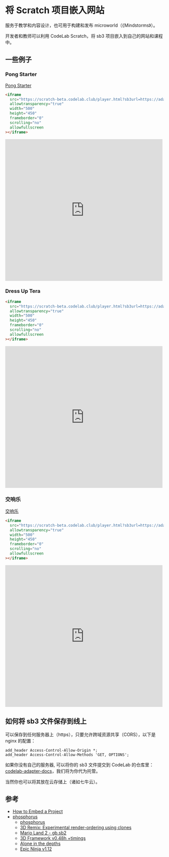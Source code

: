 # 将 Scratch 项目嵌入网站

服务于教学和内容设计，也可用于构建和发布 microworld（《Mindstorms》）。

开发者和教师可以利用 CodeLab Scratch，将 sb3 项目嵌入到自己的网站和课程中。

## 一些例子

### Pong Starter

[Pong Starter](https://scratch-beta.codelab.club/embed/?sb3url=https://adapter.codelab.club/sb3/Pong_Starter.sb3)

```html
<iframe
  src="https://scratch-beta.codelab.club/player.html?sb3url=https://adapter.codelab.club/sb3/Pong_Starter.sb3"
  allowtransparency="true"
  width="500"
  height="450"
  frameborder="0"
  scrolling="no"
  allowfullscreen
></iframe>
```

<iframe src="https://scratch-beta.codelab.club/player.html?sb3url=https://adapter.codelab.club/sb3/Pong_Starter.sb3" allowtransparency="true" width="500" height="450" frameborder="0" scrolling="no" allowfullscreen></iframe>

### Dress Up Tera

```html
<iframe
  src="https://scratch-beta.codelab.club/player.html?sb3url=https://adapter.codelab.club/sb3/Dress_Up_Tera.sb3"
  allowtransparency="true"
  width="500"
  height="450"
  frameborder="0"
  scrolling="no"
  allowfullscreen
></iframe>
```

<iframe src="https://scratch-beta.codelab.club/player.html?sb3url=https://adapter.codelab.club/sb3/Dress_Up_Tera.sb3" allowtransparency="true" width="500" height="450" frameborder="0" scrolling="no" allowfullscreen></iframe>


### 交响乐

[交响乐](https://scratch-beta.codelab.club/?sb3url=https://adapter.codelab.club/sb3/交响乐.sb3)

```html
<iframe
  src="https://scratch-beta.codelab.club/player.html?sb3url=https://adapter.codelab.club/sb3/交响乐.sb3"
  allowtransparency="true"
  width="500"
  height="450"
  frameborder="0"
  scrolling="no"
  allowfullscreen
></iframe>
```

<iframe src="https://scratch-beta.codelab.club/player.html?sb3url=https://adapter.codelab.club/sb3/交响乐.sb3" allowtransparency="true" width="500" height="450" frameborder="0" scrolling="no" allowfullscreen></iframe>

## 如何将 sb3 文件保存到线上

可以保存到任何服务器上（https），只要允许跨域资源共享（CORS），以下是 nginx 的配置：

```
add_header Access-Control-Allow-Origin *;
add_header Access-Control-Allow-Methods 'GET, OPTIONS';
```

如果你没有自己的服务器, 可以将你的 sb3 文件提交到 CodeLab 的仓库里：[codelab-adapter-docs](https://github.com/CodeLabClub/codelab-adapter-docs/)，我们将为你代为托管。

当然你也可以将其放在云存储上（诸如七牛云）。

## 参考

- [How to Embed a Project](https://en.scratch-wiki.info/wiki/How_to_Embed_a_Project)
- [phosphorus](https://phosphorus.github.io/)
    - [phosphorus](https://phosphorus.github.io/#11397100)
    - [3D Remix: Experimental render-ordering using clones](https://scratch.mit.edu/projects/11397100)
    - [Mario Land 2 - gb.sb2](https://phosphorus.github.io/#34791164)
    - [3D Framework v0.48h +timings](https://scratch.mit.edu/projects/16205373)
    - [Alone in the depths](https://phosphorus.github.io/#16207935)
    - [Epic Ninja v1.12](https://scratch.mit.edu/projects/21554369)
